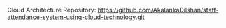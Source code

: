 Cloud Architecture Repository: https://github.com/AkalankaDilshan/staff-attendance-system-using-cloud-technology.git
